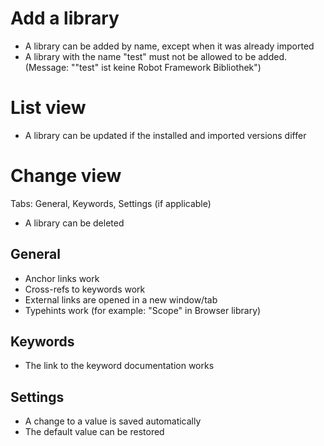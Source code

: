 # Add a library

- A library can be added by name, except when it was already imported
- A library with the name "test" must not be allowed to be added. (Message: ""test" ist keine Robot Framework Bibliothek")

# List view

- A library can be updated if the installed and imported versions differ

# Change view

Tabs: General, Keywords, Settings (if applicable)

- A library can be deleted

## General

- Anchor links work
- Cross-refs to keywords work
- External links are opened in a new window/tab
- Typehints work (for example: "Scope" in Browser library)

## Keywords

- The link to the keyword documentation works

## Settings

- A change to a value is saved automatically
- The default value can be restored
